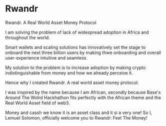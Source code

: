 # Rwandr
Rwandr. A Real World Asset Money Protocol

I am solving the problem of lack of widespread adoption in Africa and throughout the world.

Smart wallets and scaling solutions has innovatively set the stage to onboard the next three billion users
by making thwe onboarding and overall user-experience intuitive and seamless.

My solution to the problem is to increase adoption by making crypto indistinguishable from money and how we already perceive it.

Hence why I created Rwandr. A real world asset money protocol.

I was inspired by the name because I am African, secondly because Base's Around The Wolrd Hackhathon fits perfectly with the African theme 
and the Real World Asset field of web3.

Money and cassh we know it is an asset class and it si a very one! So I, Lemuel Solomon, officially welcome you to Rwandr: Feel The Money!
